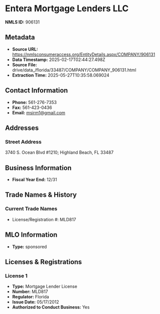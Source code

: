 # Entera Mortgage Lenders LLC

**NMLS ID:** 906131

## Metadata
- **Source URL:** https://nmlsconsumeraccess.org/EntityDetails.aspx/COMPANY/906131
- **Data Timestamp:** 2025-02-17T02:44:27.498Z
- **Source File:** drive/data_/florida/33487/COMPANY/COMPANY_906131.html
- **Extraction Time:** 2025-05-27T10:35:58.069024

## Contact Information
- **Phone:** 561-276-7353
- **Fax:** 561-423-0436
- **Email:** msirm1@gmail.com

## Addresses
### Street Address
3740 S. Ocean Blvd #1210; Highland Beach, FL 33487

## Business Information
- **Fiscal Year End:** 12/31

## Trade Names & History
### Current Trade Names
- License/Registration #: MLD817

## MLO Information
- **Type:** sponsored

## Licenses & Registrations

### License 1
- **Type:** Mortgage Lender License
- **Number:** MLD817
- **Regulator:** Florida
- **Issue Date:** 05/17/2012
- **Authorized to Conduct Business:** Yes
